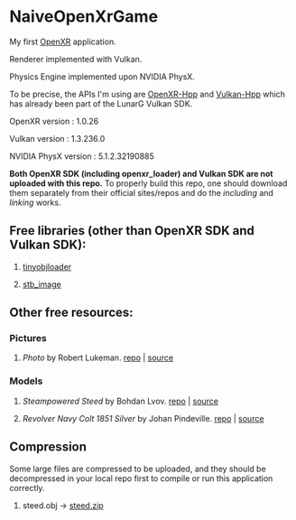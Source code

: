 # NaiveOpenXrGame

My first [OpenXR](https://github.com/KhronosGroup/OpenXR-SDK/) application.

Renderer implemented with Vulkan.

Physics Engine implemented upon NVIDIA PhysX.

To be precise, the APIs I'm using are [OpenXR-Hpp](https://github.com/KhronosGroup/OpenXR-Hpp) and [Vulkan-Hpp](https://github.com/KhronosGroup/Vulkan-Hpp) which has already been part of the LunarG Vulkan SDK.

OpenXR version : 1.0.26

Vulkan version : 1.3.236.0

NVIDIA PhysX version : 5.1.2.32190885

**Both OpenXR SDK (including openxr_loader) and Vulkan SDK are not uploaded with this repo.** To properly build this repo, one should download them separately from their official sites/repos and do the *including* and *linking* works.

## Free libraries (other than OpenXR SDK and Vulkan SDK):

1. [tinyobjloader](https://github.com/tinyobjloader/tinyobjloader)

2. [stb_image](https://github.com/nothings/stb)

## Other free resources:

### Pictures

1. *Photo* by Robert Lukeman. 
[repo](NaiveOpenXrGame/textures/robert-lukeman-PH0HYjsf2n8-unsplash.jpg) |
[source](https://unsplash.com/photos/PH0HYjsf2n8)

### Models

1. *Steampowered Steed* by Bohdan Lvov. 
[repo](NaiveOpenXrGame/models/steed) |
[source](https://sketchfab.com/3d-models/steampowered-steed-95537929b1c04dc5a3d0b8fdc5310ee1)

2. *Revolver Navy Colt 1851 Silver* by Johan Pindeville. 
[repo](NaiveOpenXrGame/models/revolver) | 
[source](https://sketchfab.com/3d-models/revolver-navy-colt-1851-silver-c254bb8ee01a4d9db9e6bbdc652d6c11)

## Compression

Some large files are compressed to be uploaded, and they should be decompressed in your local repo first to compile or run this application correctly.

1. steed.obj -> [steed.zip](NaiveOpenXrGame/models/steed/steed.zip)
